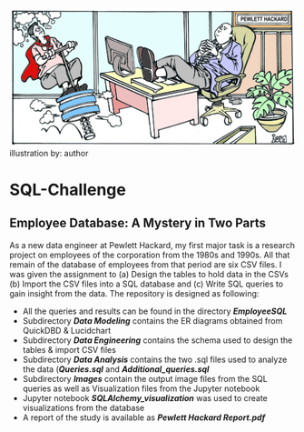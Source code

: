 ![Illustration](Hewlett_Packard.jpg)
illustration by: author
# SQL-Challenge
## Employee Database: A Mystery in Two Parts
As a new data engineer at Pewlett Hackard, my first major task is a research project on employees of the corporation from the 1980s and 1990s. All that remain of the database of employees from that period are six CSV files. I was given the assignment to (a) Design the tables to hold data in the CSVs (b) Import the CSV files into a SQL database and (c) Write SQL queries to gain insight from the data. The repository is designed as following: 
 * All the queries and results can be found in the directory **_EmployeeSQL_**
 * Subdirectory **_Data Modeling_** contains the ER diagrams obtained from QuickDBD & Lucidchart
 * Subdirectory **_Data Engineering_** contains the schema used to design the tables & import CSV files
 * Subdirectory **_Data Analysis_** contains the two .sql files used to analyze the data (**_Queries.sql_** and **_Additional_queries.sql_**
 * Subdirectory **_Images_** contain the output image files from the SQL queries as well as Visualization files from the Jupyter notebook 
 * Jupyter notebook **_SQLAlchemy_visualization_** was used to create visualizations from the database
 * A report of the study is available as **_Pewlett Hackard Report.pdf_** 
